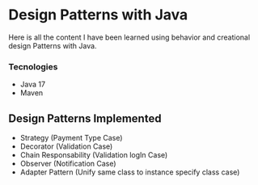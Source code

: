 # Design Patterns with Java

Here is all the content I have been learned using behavior and creational design Patterns with Java.

### Tecnologies 
 - Java 17
 - Maven 


## Design Patterns Implemented 
- Strategy (Payment Type Case)
- Decorator (Validation Case)
- Chain Responsability (Validation logIn Case)
- Observer (Notification Case)
- Adapter Pattern (Unify same class to instance specify class case) 

